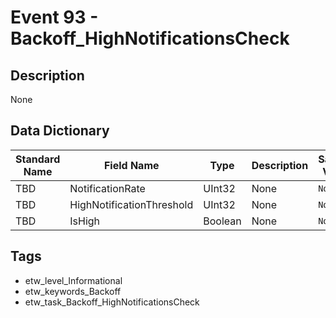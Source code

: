 # Event 93 - Backoff_HighNotificationsCheck

## Description
None

## Data Dictionary
|Standard Name|Field Name|Type|Description|Sample Value|
|---|---|---|---|---|
|TBD|NotificationRate|UInt32|None|`None`|
|TBD|HighNotificationThreshold|UInt32|None|`None`|
|TBD|IsHigh|Boolean|None|`None`|

## Tags
* etw_level_Informational
* etw_keywords_Backoff
* etw_task_Backoff_HighNotificationsCheck